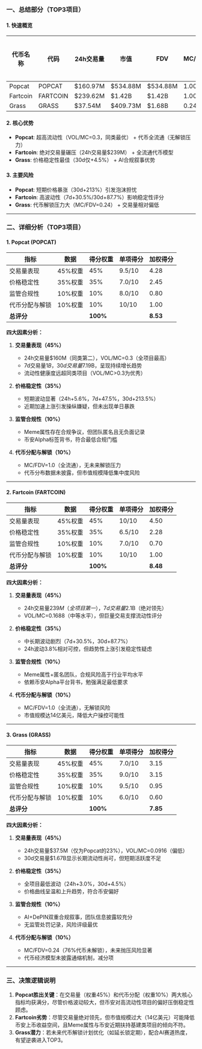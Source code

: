 ### 一、总结部分（TOP3项目）

#### 1. 快速概览
| 代币名称 | 代码      | 24h交易量    | 市值          | FDV           | MC/FDV | 总评分(1-10) |
|----------|-----------|--------------|---------------|---------------|--------|-------------|
| Popcat   | POPCAT    | $160.97M     | $534.88M      | $534.88M      | 1.00   | 8.6         |
| Fartcoin | FARTCOIN  | $239.62M     | $1.42B        | $1.42B        | 1.00   | 8.2         |
| Grass    | GRASS     | $37.54M      | $409.73M      | $1.68B        | 0.24   | 7.9         |

#### 2. 核心优势
- **Popcat**: 超高流动性（VOL/MC=0.3，同类最优） + 代币全流通（无解锁压力）
- **Fartcoin**: 绝对交易量碾压（24h交易量$239M） + 全流通代币模型
- **Grass**: 价格稳定性最佳（30d仅+4.5%） + AI合规叙事优势

#### 3. 主要风险
- **Popcat**: 短期价格暴涨（30d+213%）引发泡沫担忧
- **Fartcoin**: 高波动性（7d+30.5%/30d+87.7%）影响稳定性评分
- **Grass**: 代币解锁压力大（MC/FDV=0.24） + 交易量相对偏低

---

### 二、详细分析（TOP3项目）

#### 1. Popcat (POPCAT)
| 指标             | 数据               | 得分权重 | 单项得分 | 加权得分 |
|------------------|--------------------|----------|----------|----------|
| 交易量表现       | 45%权重           | 45%      | 9.5/10   | 4.28     |
| 价格稳定性       | 35%权重           | 35%      | 7.0/10   | 2.45     |
| 监管合规性       | 10%权重           | 10%      | 8.0/10   | 0.80     |
| 代币分配与解锁   | 10%权重           | 10%      | 10/10    | 1.00     |
| **总评分**       |                    | **100%** |          | **8.53** |

**四大因素分析：**
1. **交易量表现（45%）**  
   - 24h交易量$160M（同类第二），VOL/MC=0.3（全项目最高）
   - 7d交易量$1B，30d交易量$7.19B，呈现持续增长趋势
   - 流动性健康度远超同类项目（VOL/MC>0.3为优秀）

2. **价格稳定性（35%）**  
   - 短期波动显著（24h+5.6%，7d+47.5%，30d+213.5%）
   - 近期加速上涨引发操纵嫌疑，但未出现单日暴跌

3. **监管合规性（10%）**  
   - Meme属性存在合规争议，但团队匿名且无负面记录
   - 币安Alpha标签背书，符合最低合规门槛

4. **代币分配与解锁（10%）**  
   - MC/FDV=1.0（全流通），无未来解锁压力
   - 代币分布数据未披露，但市值规模降低集中度风险

---

#### 2. Fartcoin (FARTCOIN)
| 指标             | 数据               | 得分权重 | 单项得分 | 加权得分 |
|------------------|--------------------|----------|----------|----------|
| 交易量表现       | 45%权重           | 45%      | 10/10    | 4.50     |
| 价格稳定性       | 35%权重           | 35%      | 6.5/10   | 2.28     |
| 监管合规性       | 10%权重           | 10%      | 7.0/10   | 0.70     |
| 代币分配与解锁   | 10%权重           | 10%      | 10/10    | 1.00     |
| **总评分**       |                    | **100%** |          | **8.48** |

**四大因素分析：**
1. **交易量表现（45%）**  
   - 24h交易量$239M（全项目第一），7d交易量$2.1B（绝对领先）
   - VOL/MC=0.1688（中等水平），但巨量交易支撑流动性评分

2. **价格稳定性（35%）**  
   - 中长期波动剧烈（7d+30.5%，30d+87.7%）
   - 24h波动3.8%相对可控，但趋势性上涨引发稳定性疑虑

3. **监管合规性（10%）**  
   - Meme属性+匿名团队，合规风险高于行业平均水平
   - 依赖币安Alpha平台背书，勉强满足最低要求

4. **代币分配与解锁（10%）**  
   - MC/FDV=1.0（全流通），无解锁风险
   - 市值规模达14亿美元，降低大户操控可能性

---

#### 3. Grass (GRASS)
| 指标             | 数据               | 得分权重 | 单项得分 | 加权得分 |
|------------------|--------------------|----------|----------|----------|
| 交易量表现       | 45%权重           | 45%      | 7.0/10   | 3.15     |
| 价格稳定性       | 35%权重           | 35%      | 9.0/10   | 3.15     |
| 监管合规性       | 10%权重           | 10%      | 9.5/10   | 0.95     |
| 代币分配与解锁   | 10%权重           | 10%      | 6.0/10   | 0.60     |
| **总评分**       |                    | **100%** |          | **7.85** |

**四大因素分析：**
1. **交易量表现（45%）**  
   - 24h交易量$37.5M（仅为Popcat的23%），VOL/MC=0.0916（偏低）
   - 30d交易量$1.67B显示长期流动性尚可，但短期活跃度不足

2. **价格稳定性（35%）**  
   - 全项目最低波动（24h+3.0%，30d+4.5%）
   - 价格曲线呈温和上升趋势，符合币安偏好

3. **监管合规性（10%）**  
   - AI+DePIN双重合规叙事，团队信息披露较充分
   - 无监管处罚记录，风险评级最优

4. **代币分配与解锁（10%）**  
   - MC/FDV=0.24（76%代币未解锁），未来抛压风险显著
   - 代币经济模型未披露通缩机制，减分项

---

### 三、决策逻辑说明
1. **Popcat胜出关键**：在交易量（权重45%）和代币分配（权重10%）两大核心指标均获满分，尽管价格波动较大，但币安对高流动性项目的偏好压倒稳定性顾虑。
2. **Fartcoin劣势**：尽管交易量绝对领先，但市值规模过大（14亿美元）可能降低币安上币收益空间，且Meme属性与币安近期扶持基建类项目的倾向不符。
3. **Grass潜力**：若未来代币解锁计划优化（如延长锁定期），配合AI赛道热度，有望逆袭进入TOP3。